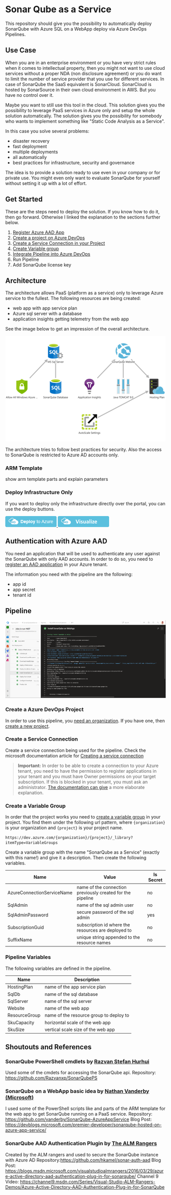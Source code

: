 # Sonar Qube as a Service

This repository should give you the possibility to automatically deploy SonarQube with Azure SQL on a WebApp deploy via Azure DevOps Pipelines.

## Use Case

When you are in an enterprise environment or you have very strict rules when it comes to intellectual property, then you might not want to use cloud services without a proper NDA (non disclosure agreement) or you do want to limit the number of service provider that you use for different services. In case of SonarQube the SaaS equivalent is SonarCloud. SonarCloud is hosted by SonarSource in their own cloud environment in AWS. But you have no control over it.

Maybe you want to still use this tool in the cloud. This solution gives you the possibility to leverage PaaS services in Azure only and setup the whole solution automatically. The solution gives you the possibility for somebody who wants to implement something like "Static Code Analysis as a Service".

In this case you solve several problems:

* disaster recovery
* fast deployment
* multiple deployments
* all automatically
* best practices for infrastructure, security and governance

The idea is to provide a solution ready to use even in your company or for private use. You might even only want to evaluate SonarQube for yourself without setting it up with a lot of effort.

## Get Started

These are the steps need to deploy the solution. If you know how to do it, then go forward. Otherwise I linked the explanation to the sections further below.



1. [Register Azure AAD App](#Authentication-with-Azure-AAD)
2. [Create a project on Azure DevOps](#Create-a-Azure-DevOps-Project)
3. [Create a Service Connection in your Project](#Create-a-Service-Connection)
4. [Create Variable group](#Create-a-Variable-Group)
5. [Integrate Pipeline into Azure DevOps]()
6. Run Pipeline
7. Add SonarQube license key

## Architecture

The architecture allows PaaS (platform as a service) only to leverage Azure service to the fullest. The following resources are being created:

* web app with app service plan
* Azure sql server with a database
* application insights getting telemetry from the web app

See the image below to get an impression of the overall architecture.

![arm-template-architecture.png](Images/arm-template-architecture.png)

The architecture tries to follow best practices for security.
Also the access to SonarQube is restricted to Azure AD accounts only.

### ARM Template

show arm template parts and explain parameters

### Deploy Infrastructure Only

If you want to deploy only the infrastructure directly over the portal, you can use the deploy buttons.

<a href="https://portal.azure.com/#create/Microsoft.Template/uri/https%3A%2F%2Fraw.githubusercontent.com%2FRazorSPoint%2FSonarQubeAsAService%2Fmaster%2FARM%2Fsonar.azuredeploy.json" target="_blank">
    <img src="https://raw.githubusercontent.com/RazorSPoint/SonarQubeAsAService/master/Images/deploytoazure.png"/>
</a> <a href="http://armviz.io/#/?load=https%3A%2F%2Fraw.githubusercontent.com%2FRazorSPoint%2FSonarQubeAsAService%2Fmaster%2FARM%2Fsonar.azuredeploy.json" target="_blank">
    <img src="https://raw.githubusercontent.com/RazorSPoint/SonarQubeAsAService/master/Images/visualizebutton.png"/>
</a>

## Authentication with Azure AAD

You need an application that will be used to authenticate any user against the SonarQube with only AAD accounts. In order to do so, you need to [register an AAD application](https://docs.microsoft.com/en-us/graph/auth-register-app-v2) in your Azure tenant.

The information you need with the pipeline are the following:

* app id
* app secret
* tenant id

## Pipeline

![](Images/2019-12-27-18-33-30.png)

### Create a Azure DevOps Project

In order to use this pipeline, you [need an organization](https://docs.microsoft.com/en-us/azure/devops/organizations/accounts/create-organization?view=azure-devops). If you have one, then [create a new project](https://docs.microsoft.com/en-us/azure/devops/organizations/projects/create-project?view=azure-devops&tabs=preview-page#create-a-project).

### Create a Service Connection

Create a service connection being used for the pipeline. Check the microsoft documentation article for [Creating a service connection](https://docs.microsoft.com/en-us/azure/devops/pipelines/library/service-endpoints?view=azure-devops&tabs=yaml#create-a-service-connection)

> **Important:** In order to be able to create a connection to your Azure tenant, you need to have the permission to register applications in your tenant and you must have Owner permissions on your target subscription. If this is blocked in your tenant, you must ask an administrator. [The documentation can give](https://docs.microsoft.com/en-us/azure/devops/pipelines/library/connect-to-azure?view=azure-devops#create-an-azure-resource-manager-service-connection-with-an-existing-service-principal) a more elaborate explanation.

### Create a Variable Group

In order that the project works you need to [create a variable group](https://docs.microsoft.com/en-us/azure/devops/pipelines/library/variable-groups?view=azure-devops&tabs=yaml#create-a-variable-group) in your project.
You find them under the following url pattern, where `{organization}` is your organization and `{project}` is your project name.

```HTTP
https://dev.azure.com/{organization}/{project}/_library?itemType=VariableGroups
```

Create a variable group with the name "SonarQube as a Service" (exactly with this name!) and give it a description.
Then create the following variables.

|Name  |Value  |Is Secret  |
|---------|---------|---------|
|AzureConnectionServiceName     |  name of the connection previously created for the pipeline       |   no      |
|SqlAdmin     | name of the sql admin user        |   no      |
|SqlAdminPassword     | secure password of the sql admin       |  yes       |
|SubscriptionGuid     | subscription id where the resources are deployed to        |  no       |
|SuffixName     |  unique string appended to the resource names       |     no    |

### Pipeline Variables

The following variables are defined in the pipeline.

|Name  |Description  |
|---------|---------|
|HostingPlan     |  name of the app service plan       |
|SqlDb     |    name of the sql database     |
|SqlServer     |  name of the sql server       |
|Website     |   name of the web app     |
|ResourceGroup     |  name of the resource group to deploy to      |
|SkuCapacity     |  horizontal scale of the web app       |
|SkuSize     |  vertical scale size of the web app       |

## Shoutouts and References

### SonarQube PowerShell cmdlets by [Razvan Stefan Hurhui](https://github.com/Razvanxp)
Used some of the cmdets for accessing the SonarQube api.
Repository: https://github.com/Razvanxp/SonarQubePS

### SonarQube on a WebApp basic idea by [Nathan Vanderby (Microsoft)](https://github.com/vanderby)
I used some of the PowerShell scripts like and parts of the ARM template for the web app to get SonarQube running on a PaaS service.
Repository: https://github.com/vanderby/SonarQube-AzureAppService
Blog Post: https://devblogs.microsoft.com/premier-developer/sonarqube-hosted-on-azure-app-service/

### SonarQube AAD Authentication Plugin by [The ALM Rangers]()
Created by the ALM rangers and used to secure the SonarQube instance with Azure AD
Repository:https://github.com/hkamel/sonar-auth-aad
Blog Post: https://blogs.msdn.microsoft.com/visualstudioalmrangers/2016/03/29/azure-active-directory-aad-authentication-plug-in-for-sonarqube/
Channel 9 Video: https://channel9.msdn.com/Series/Visual-Studio-ALM-Rangers-Demos/Azure-Active-Directory-AAD-Authentication-Plug-in-for-SonarQube